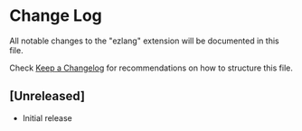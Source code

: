 # Change Log

All notable changes to the "ezlang" extension will be documented in this file.

Check [Keep a Changelog](http://keepachangelog.com/) for recommendations on how to structure this file.

## [Unreleased]

- Initial release